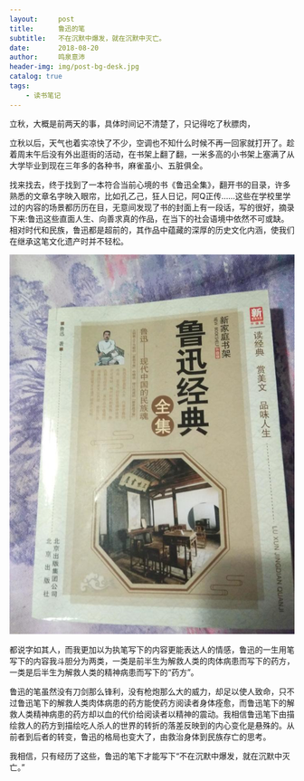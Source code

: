 ```yaml
---
layout:     post
title:      鲁迅的笔
subtitle:   不在沉默中爆发，就在沉默中灭亡。
date:       2018-08-20
author:     鸣泉意沛
header-img: img/post-bg-desk.jpg
catalog: true
tags:
    - 读书笔记
---
```


立秋，大概是前两天的事，具体时间记不清楚了，只记得吃了秋膘肉，

立秋以后，天气也着实凉快了不少，空调也不知什么时候不再一回家就打开了。趁着周末午后没有外出逛街的活动，在书架上翻了翻，一米多高的小书架上塞满了从大学毕业到现在三年多的各种书，麻雀虽小、五脏俱全。

找来找去，终于找到了一本符合当前心境的书《鲁迅全集》，翻开书的目录，许多熟悉的文章名字映入眼帘，比如孔乙己，狂人日记，阿Q正传……这些在学校里学过的内容的场景都历历在目，无意间发现了书的封面上有一段话，写的很好，摘录下来:鲁迅这些直面人生、向善求真的作品，在当下的社会语境中依然不可或缺。相对时代和民族，鲁迅都是超前的，其作品中蕴藏的深厚的历史文化内涵，使我们在继承这笔文化遗产时并不轻松。

![luxun](https://raw.githubusercontent.com/enilu-en/enilu-en.github.io/master/_posts/2018/luxun.jpg)

都说字如其人，而我更加以为执笔写下的内容更能表达人的情感，鲁迅的一生用笔写下的内容我斗胆分为两类，一类是前半生为解救人类的肉体病患而写下的药方，一类是后半生为解救人类的精神病患而写下的“药方”。

鲁迅的笔虽然没有刀剑那么锋利，没有枪炮那么大的威力，却足以使人致命，只不过鲁迅笔下的解救人类肉体病患的药方能使药方阅读者身体痊愈，而鲁迅笔下的解救人类精神病患的药方却以血的代价给阅读者以精神的震动。我相信鲁迅笔下由描绘救人的药方到描绘吃人杀人的世界的转折的落差反映到的内心变化是悬殊的。从前者到后者的转变，鲁迅的格局也变大了，由救治身体到民族存亡的思考。

我相信，只有经历了这些，鲁迅的笔下才能写下“不在沉默中爆发，就在沉默中灭亡。”
